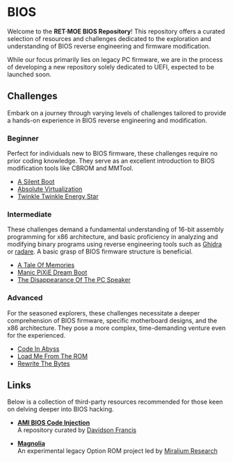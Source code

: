 # BIOS

Welcome to the **RET·MOE BIOS Repository**! This repository offers a curated
selection of resources and challenges dedicated to the exploration and
understanding of BIOS reverse engineering and firmware modification.

While our focus primarily lies on legacy PC firmware, we are in the process of
developing a new repository solely dedicated to UEFI, expected to be launched
soon.

## Challenges

Embark on a journey through varying levels of challenges tailored to provide a
hands-on experience in BIOS reverse engineering and modification.

### Beginner

Perfect for individuals new to BIOS firmware, these challenges require no prior
coding knowledge. They serve as an excellent introduction to BIOS modification
tools like CBROM and MMTool.

- [A Silent Boot]
- [Absolute Virtualization]
- [Twinkle Twinkle Energy Star]

### Intermediate

These challenges demand a fundamental understanding of 16-bit assembly
programming for x86 architecture, and basic proficiency in analyzing and
modifying binary programs using reverse engineering tools such as [Ghidra] or
[radare]. A basic grasp of BIOS firmware structure is beneficial.

- [A Tale Of Memories]
- [Manic PiXiE Dream Boot]
- [The Disappearance Of The PC Speaker]

### Advanced

For the seasoned explorers, these challenges necessitate a deeper comprehension
of BIOS firmware, specific motherboard designs, and the x86 architecture. They
pose a more complex, time-demanding venture even for the experienced.

- [Code In Abyss]
- [Load Me From The ROM]
- [Rewrite The Bytes]

## Links

Below is a collection of third-party resources recommended for those keen on
delving deeper into BIOS hacking.

- **[AMI BIOS Code Injection]**  
  A repository curated by [Davidson Francis]

- **[Magnolia]**  
  An experimental legacy Option ROM project led by [Miralium Research]

<!-- Challenges -->
[A Silent Boot]: challenges/1.beginner/a_silent_boot/README.md
[A Tale Of Memories]: challenges/2.intermediate/a_tale_of_memories/README.md
[Absolute Virtualization]: challenges/1.beginner/absolute_virtualization/README.md
[Code In Abyss]: challenges/3.advanced/code_in_abyss/README.md
[Load Me From The ROM]: challenges/3.advanced/load_me_from_the_rom/README.md
[Manic PiXiE Dream Boot]: challenges/2.intermediate/manic_pixie_dream_boot/README.md
[Rewrite The Bytes]: challenges/3.advanced/rewrite_the_bytes/README.md
[The Disappearance Of The PC Speaker]: challenges/2.intermediate/the_disappearance_of_the_pc_speaker/README.md
[Twinkle Twinkle Energy Star]: challenges/1.beginner/twinkle_twinkle_energy_star/README.md

<!-- External links -->
[AMI BIOS Code Injection]: https://github.com/Theldus/AMI_BIOS_CodeInjection
[Davidson Francis]: https://github.com/theldus
[Ghidra]: https://ghidra-sre.org
[Magnolia]: https://github.com/MiraliumRe/magnolia
[Miralium Research]: https://miralium.re
[radare]: https://rada.re/
